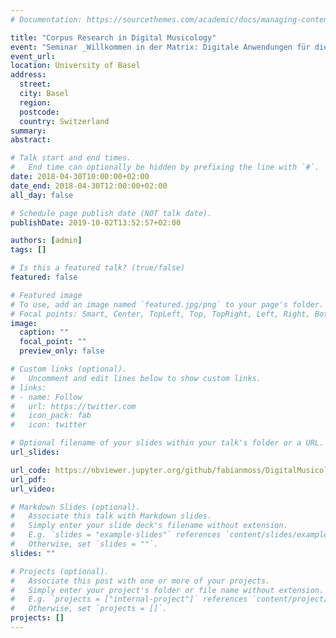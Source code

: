 ```yaml
---
# Documentation: https://sourcethemes.com/academic/docs/managing-content/

title: "Corpus Research in Digital Musicology"
event: "Seminar _Willkommen in der Matrix: Digitale Anwendungen für die Musikanalyse in Theorie und Praxis_"
event_url:
location: University of Basel
address:
  street:
  city: Basel
  region:
  postcode:
  country: Switzerland
summary:
abstract:

# Talk start and end times.
#   End time can optionally be hidden by prefixing the line with `#`.
date: 2018-04-30T10:00:00+02:00
date_end: 2018-04-30T12:00:00+02:00
all_day: false

# Schedule page publish date (NOT talk date).
publishDate: 2019-10-02T13:52:57+02:00

authors: [admin]
tags: []

# Is this a featured talk? (true/false)
featured: false

# Featured image
# To use, add an image named `featured.jpg/png` to your page's folder.
# Focal points: Smart, Center, TopLeft, Top, TopRight, Left, Right, BottomLeft, Bottom, BottomRight.
image:
  caption: ""
  focal_point: ""
  preview_only: false

# Custom links (optional).
#   Uncomment and edit lines below to show custom links.
# links:
# - name: Follow
#   url: https://twitter.com
#   icon_pack: fab
#   icon: twitter

# Optional filename of your slides within your talk's folder or a URL.
url_slides:

url_code: https://nbviewer.jupyter.org/github/fabianmoss/DigitalMusicologyTutorials/blob/master/tone_profiles/pc-profiles.ipynb
url_pdf:
url_video:

# Markdown Slides (optional).
#   Associate this talk with Markdown slides.
#   Simply enter your slide deck's filename without extension.
#   E.g. `slides = "example-slides"` references `content/slides/example-slides.md`.
#   Otherwise, set `slides = ""`.
slides: ""

# Projects (optional).
#   Associate this post with one or more of your projects.
#   Simply enter your project's folder or file name without extension.
#   E.g. `projects = ["internal-project"]` references `content/project/deep-learning/index.md`.
#   Otherwise, set `projects = []`.
projects: []
---
```

